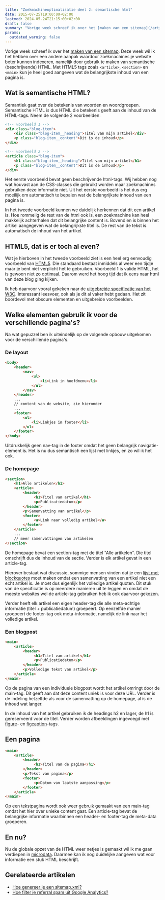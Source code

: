 ```yaml
---
title: "Zoekmachineoptimalisatie deel 2: semantische html"
date: 2015-07-25T19:00:00+02:00
lastmod: 2024-05-24T21:15:00+02:00
draft: false
summary: "Vorige week schreef ik over het [maken van een sitemap](/articles/9-zoekmachineoptimalisatie-deel-1-hoe-genereer-je-een-sitemap-xml). Deze week wil ik het hebben over een andere aanpak waardoor zoekmachines je website beter kunnen indexeren, namelijk door gebruik te maken van semantische (beschrijvende) HTML. Met HTML5 tags zoals `<article>`, `<section>` en `<main>` kun je heel goed aangeven wat de belangrijkste inhoud van een pagina is."
params:
  outdated_warning: false
---
```

Vorige week schreef ik over het [maken van een sitemap](/articles/9-zoekmachineoptimalisatie-deel-1-hoe-genereer-je-een-sitemap-xml). Deze week wil ik het hebben over een andere aanpak waardoor zoekmachines je website beter kunnen indexeren, namelijk door gebruik te maken van semantische (beschrijvende) HTML. Met HTML5 tags zoals `<article>`, `<section>` en `<main>` kun je heel goed aangeven wat de belangrijkste inhoud van een pagina is.

## Wat is semantische HTML?
Semantiek gaat over de betekenis van woorden en woordgroepen. Semantische HTML is dus HTML die betekenis geeft aan de inhoud van de HTML-tags. Neem de volgende 2 voorbeelden:

```html
<!-- voorbeeld 1 -->
<div class="blog-item">
    <div class="blog-item__heading">Titel van mijn artikel</div>
    <p class="blog-item__content">Dit is de inhoud</p>
</div>
```

```html
<!-- voorbeeld 2 -->
<article class="blog-item">
    <h1 class="blog-item__heading">Titel van mijn artikel</h1>
    <p class="blog-item__content">Dit is de inhoud</p>
</div>
```

Het eerste voorbeeld bevat geen beschrijvende html-tags. Wij hebben nog wat houvast aan de CSS-classes die gebruikt worden maar zoekmachines gebruiken deze informatie niet. Uit het eerste voorbeeld is het dus erg moeilijk om automatisch te bepalen wat de belangrijkste inhoud van een pagina is.

In het tweede voorbeeld kunnen we duidelijk herkennen dat dit een artikel is. Hoe rommelig de rest van de html ook is, een zoekmachine kan heel makkelijk achterhalen dat dit belangrijke content is. Bovendien is binnen het artikel aangegeven wat de belangrijkste titel is. De rest van de tekst is automatisch de inhoud van het artikel.

## HTML5, dat is er toch al even?
Wat je hierboven in het tweede voorbeeld ziet is een heel erg eenvoudig voorbeeld van [HTML5](http://www.w3.org/TR/html5/). Die standaard  bestaat inmiddels al weer een tijdje maar je bent niet verplicht het te gebruiken. Voorbeeld 1 is valide HTML, het is gewoon niet zo optimaal. Daarom werd het hoog tijd dat ik eens naar html van deze blog ging kijken.

Ik heb daarvoor vooral gekeken naar de [uitgebreide specificatie van het W3C](http://www.w3.org/html/wg/drafts/html/master/semantics.html). Interessant leesvoer, ook als je dit al vaker hebt gedaan. Het zit boordevol met obscure elementen en uitgebreide voorbeelden.

## Welke elementen gebruik ik voor de verschillende pagina's?
Na wat gepuzzel ben ik uiteindelijk op de volgende opbouw uitgekomen voor de verschillende pagina's.

### De layout
```html
<body>
    <header>
        <nav>
            <ul>
                <li>Link in hoofdmenu</li> 
            </ul>
        </nav>
    </header>
    ...
    // content van de website, zie hieronder
    ...
    <footer>
        <ul>
            <li>Linkjes in footer</li>
        </ul>
    </footer>
</body>
```
Uitdrukkelijk geen nav-tag in de footer omdat het geen belangrijk navigatie-element is. Het is nu dus semantisch een lijst met linkjes, en zo wil ik het ook.

### De homepage
```html
<section>
    <h1>Alle artikelen</h1>
    <article>
        <header>
             <h1>Titel van artikel</h1>
             <p>Publicatiedatum</p>
        </header>
        <p>Samenvatting van artikel</p>
        <footer>
             <a>Link naar volledig artikel</a>
        </footer>
    </article>
    ...
    // meer samenvattingen van artikelen
</section>
```
De homepage bevat een section-tag met de titel "Alle artikelen". Die titel omschrijft dus de inhoud van de sectie. Verder is elk artikel gevat in een article-tag.

Hierover bestaat wat discussie, sommige mensen vinden dat je een [lijst met blockquotes](http://stackoverflow.com/questions/4501834/whats-the-best-html5-tag-to-use-for-marking-up-blog-excerpts) moet maken omdat een samenvatting van een artikel niet een echt artikel is. Je moet dus eigenlijk het volledige artikel quoten. Dit stuk van de specificatie is op meerdere manieren uit te leggen en omdat de meeste websites wel de article-tag gebruiken heb ik ook daarvoor gekozen.

Verder heeft elk artikel een eigen header-tag die alle meta-achtige informatie (titel + publicatiedatum) groepeert. Op eenzelfde manier groepeert de footer-tag ook meta-informatie, namelijk de link naar het volledige artikel.

### Een blogpost
```html
<main>
    <article>
        <header>
             <h1>Titel van artikel</h1>
             <p>Publicatiedatum</p>
        </header>
        <p>Volledige tekst van artikel</p>
    </article>
</main>
```
Op de pagina van een individuele blogpost wordt het artikel omringt door de main-tag. Dit geeft aan dat deze content uniek is voor deze URL. Verder is de indeling hetzelfde als voor de samenvatting op de homepage, al is de inhoud wat langer.

In de inhoud van het artikel gebruiken ik de headings h2 en lager, de h1 is gereserveerd voor de titel. Verder worden afbeeldingen ingevoegd met  [figure](http://www.w3.org/html/wg/drafts/html/master/semantics.html#the-figure-element)- en [figcaption](http://www.w3.org/html/wg/drafts/html/master/semantics.html#the-figcaption-element)-tags.

## Een pagina
```html
<main>
    <article>
        <header>
             <h1>Titel van de pagina</h1>
        </header>
        <p>Tekst van pagina</p>
        <footer>
             <p>Datum van laatste aanpassing</p>
        </footer>
    </article>
</main>
```
Op een tekstpagina wordt ook weer gebruik gemaakt van een main-tag omdat het hier over unieke content gaat. Een article-tag bevat de belangrijke informatie waarbinnen een header- en footer-tag de meta-data groeperen.

## En nu?
Nu de globale opzet van de HTML weer netjes is gemaakt wil ik me gaan verdiepen in [microdata](http://www.w3.org/TR/microdata/). Daarmee kan ik nog duidelijke aangeven wat voor informatie een stuk HTML beschrijft.

## Gerelateerde artikelen
* [Hoe genereer je een sitemap.xml?](/articles/9-zoekmachineoptimalisatie-deel-1-hoe-genereer-je-een-sitemap-xml)
* [Hoe filter je referral spam uit Google Analytics?](/articles/4-hoe-filter-je-referral-spam-uit-google-analytics)
